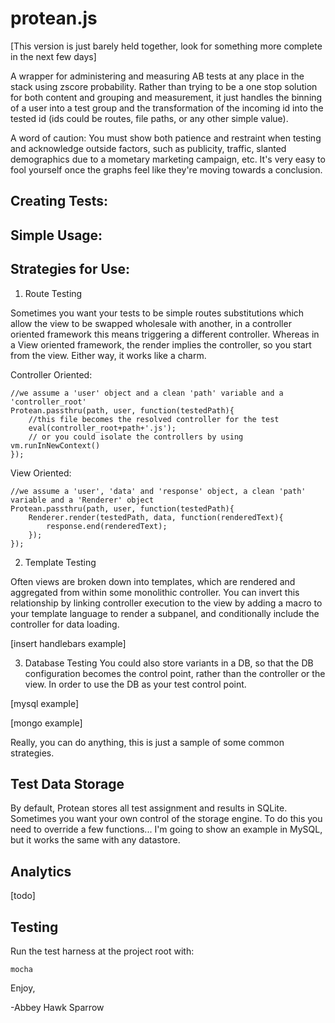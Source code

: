 protean.js
==========

[This version is just barely held together, look for something more complete in the next few days]

A wrapper for administering and measuring AB tests at any place in the stack using zscore probability. Rather than trying to be a one stop solution for both content and grouping and measurement, it just handles the binning of a user into a test group and the transformation of the incoming id into the tested id (ids could be routes, file paths, or any other simple value).

A word of caution: You must show both patience and restraint when testing and acknowledge outside factors, such as publicity, traffic, slanted demographics due to a mometary marketing campaign, etc. It's very easy to fool yourself once the graphs feel like they're moving towards a conclusion. 
    
Creating Tests:
---------------

Simple Usage:
-------------

Strategies for Use:
-------------------

1. Route Testing

Sometimes you want your tests to be simple routes substitutions which allow the view to be swapped wholesale with another, in a controller oriented framework this means triggering a different controller. Whereas in a View oriented framework, the render implies the controller, so you start from the view. Either way, it works like a charm.

Controller Oriented:

    //we assume a 'user' object and a clean 'path' variable and a 'controller_root'
    Protean.passthru(path, user, function(testedPath){
        //this file becomes the resolved controller for the test
        eval(controller_root+path+'.js');
        // or you could isolate the controllers by using vm.runInNewContext()
    });
    
View Oriented:

    //we assume a 'user', 'data' and 'response' object, a clean 'path' variable and a 'Renderer' object
    Protean.passthru(path, user, function(testedPath){
        Renderer.render(testedPath, data, function(renderedText){
            response.end(renderedText);
        });
    });
    
2. Template Testing

Often views are broken down into templates, which are rendered and aggregated from within some monolithic controller. You can invert this relationship by linking controller execution to the view by adding a macro to your template language to render a subpanel, and conditionally include the controller for data loading.

[insert handlebars example]
        
3. Database Testing
You could also store variants in a DB, so that the DB configuration becomes the control point, rather than the controller or the view. In order to use the DB as your test control point.

[mysql example]

[mongo example]
    
Really, you can do anything, this is just a sample of some common strategies.

Test Data Storage
-----------------
By default, Protean stores all test assignment and results in SQLite. Sometimes you want your own control of the storage engine. To do this you need to override a few functions... I'm going to show an example in MySQL, but it works the same with any datastore.

Analytics
---------

[todo]

Testing
-------

Run the test harness at the project root with:

    mocha

Enjoy,

-Abbey Hawk Sparrow